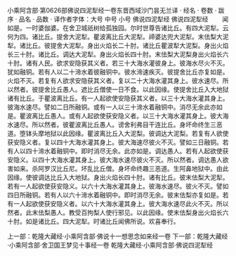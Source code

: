 小乘阿含部·第0626部佛说四泥犁经一卷东晋西域沙门昙无兰译
· 经名 · 卷数 · 跋序
· 品名 · 品数 · 译作者字体：大号 中号 小号
佛说四泥犁经
佛说四泥犁经
　　闻如是。一时婆伽婆。在舍卫城祇树给孤独园。尔时世尊告诸比丘。有四大泥犁。云何为四。诸比丘。提舍大泥犁。瞿波离比丘大泥犁。禘婆达兜大泥犁。末佉梨大泥犁。诸比丘。彼提舍大泥犁。身出火焰长二十肘。诸比丘瞿波犁大泥梨。身出火焰长三十肘。诸比丘。调达大泥犁。身出火焰长四十肘。末佉梨大泥梨身出火焰长六十肘。诸有人民。欲求安隐获其义者。若三十大海水灌彼身上。彼海水尽火不灭。犹如融铜。若有人以二十渧水着彼融铜中。彼水渧速疾灭。彼提舍比丘亦复如是。火焰不灭。若复有人欲求安隐获其义者。复以二十大海水灌其身上。彼水速尽。所以然者。彼提舍比丘愚人。遮比丘僧使一日不食。以此因缘。使提舍比丘入大地狱诸有比丘。于瞿波离比丘。有一人起欲使安隐获其义者。以三十大海水灌其身上。彼海水速尽。譬如二日所融铜。或有一人以三十渧水着融铜中。消尽无余此亦如是。瞿波离比丘愚人。或有人起欲使获安隐义者。以三十大海水灌其身上。彼大海水速尽。所以然者。彼瞿波离比丘愚人。谤舍利弗目干连比丘。身坏命终生三恶道。堕钵头摩地狱以此因缘。瞿波离比丘入大泥梨。彼调达大泥梨。若复有人欲使获安隐义者。复以四十大海水灌其身上。彼大海速尽彼火不灭。譬如三日融铜。若有人以四十渧水着融铜中。即时消尽无余。此亦如是。调达愚人。若有人起欲使获安隐义。以四十大海水灌其身上。彼大海水速尽彼火不灭。所以然者。调达愚人欲害如来。杀阿罗汉比丘尼。坏乱比丘僧。身坏命终趣三恶道。生阿鼻地狱中。由此因缘。使彼调达比丘入大地狱。身出火焰长四十肘。诸有比丘。彼末佉梨大泥犁。若有一人起欲使获安隐义。以六十大海水灌其身上。彼海水速尽。彼火不灭。譬如四日所融铜。若有人以六十渧水着融铜中。即时消尽无余。彼末佉梨亦复如是。若有一人起欲使获安隐义者。以六十大海水灌其身上。彼大海水速尽此火不灭。所以然者。此末佉梨愚人。教受百拘梨人使行邪见。以此因缘。使末佉梨身出火焰长六十肘。如是诸比丘。四大泥犁。时诸比丘闻佛所说。欢喜奉行。

上一部：乾隆大藏经·小乘阿含部·佛说十一想思念如来经一卷
下一部：乾隆大藏经·小乘阿含部·舍卫国王梦见十事经一卷
乾隆大藏经·小乘阿含部·佛说四泥犁经